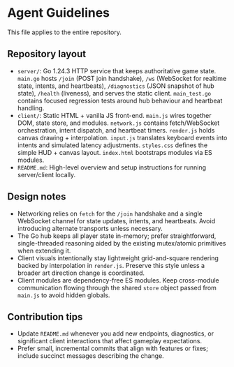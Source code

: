 # Agent Guidelines

This file applies to the entire repository.

## Repository layout
- `server/`: Go 1.24.3 HTTP service that keeps authoritative game state. `main.go` hosts `/join` (POST join handshake), `/ws` (WebSocket for realtime state, intents, and heartbeats), `/diagnostics` (JSON snapshot of hub state), `/health` (liveness), and serves the static client. `main_test.go` contains focused regression tests around hub behaviour and heartbeat handling.
- `client/`: Static HTML + vanilla JS front-end. `main.js` wires together DOM, state store, and modules. `network.js` contains fetch/WebSocket orchestration, intent dispatch, and heartbeat timers. `render.js` holds canvas drawing + interpolation. `input.js` translates keyboard events into intents and simulated latency adjustments. `styles.css` defines the simple HUD + canvas layout. `index.html` bootstraps modules via ES modules.
- `README.md`: High-level overview and setup instructions for running server/client locally.

## Design notes
- Networking relies on `fetch` for the `/join` handshake and a single WebSocket channel for state updates, intents, and heartbeats. Avoid introducing alternate transports unless necessary.
- The Go hub keeps all player state in-memory; prefer straightforward, single-threaded reasoning aided by the existing mutex/atomic primitives when extending it.
- Client visuals intentionally stay lightweight grid-and-square rendering backed by interpolation in `render.js`. Preserve this style unless a broader art direction change is coordinated.
- Client modules are dependency-free ES modules. Keep cross-module communication flowing through the shared `store` object passed from `main.js` to avoid hidden globals.

## Contribution tips
- Update `README.md` whenever you add new endpoints, diagnostics, or significant client interactions that affect gameplay expectations.
- Prefer small, incremental commits that align with features or fixes; include succinct messages describing the change.

